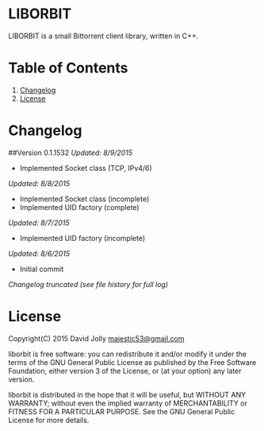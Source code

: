 LIBORBIT
========

LIBORBIT is a small Bittorrent client library, written in C++.

Table of Contents
=================

1. [Changelog](https://github.com/majestic53/libbt#changelog)
2. [License](https://github.com/majestic53/libbt#license)

Changelog
=========

##Version 0.1.1532
*Updated: 8/9/2015*

* Implemented Socket class (TCP, IPv4/6)

*Updated: 8/8/2015*

* Implemented Socket class (incomplete)
* Implemented UID factory (complete)

*Updated: 8/7/2015*

* Implemented UID factory (incomplete)

*Updated: 8/6/2015*

* Initial commit

*Changelog truncated (see file history for full log)*

License
=======

Copyright(C) 2015 David Jolly <majestic53@gmail.com>

liborbit is free software: you can redistribute it and/or modify
it under the terms of the GNU General Public License as published by
the Free Software Foundation, either version 3 of the License, or
(at your option) any later version.

liborbit is distributed in the hope that it will be useful,
but WITHOUT ANY WARRANTY; without even the implied warranty of
MERCHANTABILITY or FITNESS FOR A PARTICULAR PURPOSE.  See the
GNU General Public License for more details.
